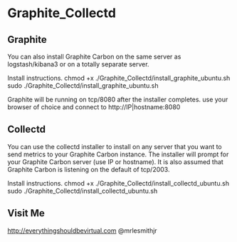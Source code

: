 Graphite_Collectd
=================

Graphite
--------
You can also install Graphite Carbon on the same server as logstash/kibana3 or on a totally separate server.

Install instructions.
chmod +x ./Graphite_Collectd/install_graphite_ubuntu.sh
sudo ./Graphite_Collectd/install_graphite_ubuntu.sh

Graphite will be running on tcp/8080 after the installer completes.
use your browser of choice and connect to http://IP|hostname:8080

Collectd
--------
You can use the collectd installer to install on any server that you want to send metrics to your Graphite Carbon instance. The installer will prompt for your Graphite Carbon server (use IP or hostname). It is also assumed that Graphite Carbon is listening on the default of tcp/2003.

Install instructions.
chmod +x ./Graphite_Collectd/install_collectd_ubuntu.sh
sudo ./Graphite_Collectd/install_collectd_ubuntu.sh

Visit Me
--------
http://everythingshouldbevirtual.com
@mrlesmithjr
